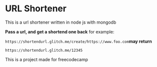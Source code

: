 URL Shortener
==========================

This is a url shortener written in node js with mongodb

**Pass a url, and get a shortend one back** for example:

`https://shortendurl.glitch.me/create/https://www.foo.com`**may return**


`https://shortendurl.glitch.me/12345`

This is a project made for freecodecamp
